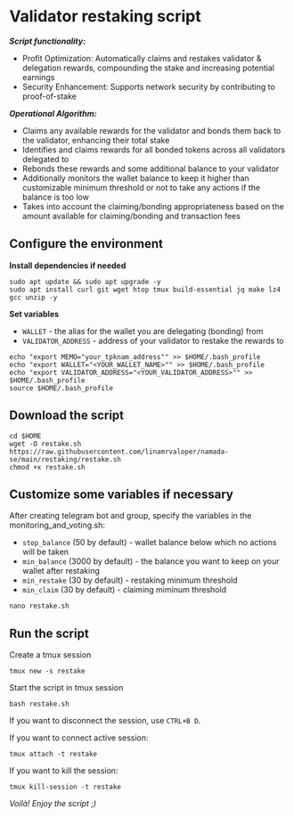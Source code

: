 # Validator restaking script

***Script functionality:***
- Profit Optimization: Automatically claims and restakes validator & delegation rewards, compounding the stake and increasing potential earnings
- Security Enhancement: Supports network security by contributing to proof-of-stake

***Operational Algorithm:***
- Claims any available rewards for the validator and bonds them back to the validator, enhancing their total stake
- Identifies and claims rewards for all bonded tokens across all validators delegated to
- Rebonds these rewards and some additional balance to your validator
- Additionally monitors the wallet balance to keep it higher than customizable minimum threshold or not to take any actions if the balance is too low
- Takes into account the claiming/bonding appropriateness based on the amount available for claiming/bonding and transaction fees

## Configure the environment
**Install dependencies if needed**
~~~
sudo apt update && sudo apt upgrade -y
sudo apt install curl git wget htop tmux build-essential jq make lz4 gcc unzip -y
~~~

**Set variables**
- `WALLET` - the alias for the wallet you are delegating (bonding) from
- `VALIDATOR_ADDRESS` - address of your validator to restake the rewards to
~~~
echo "export MEMO="your_tpknam_address"" >> $HOME/.bash_profile
echo "export WALLET="<YOUR_WALLET_NAME>"" >> $HOME/.bash_profile
echo "export VALIDATOR_ADDRESS="<YOUR_VALIDATOR_ADDRESS>"" >> $HOME/.bash_profile
source $HOME/.bash_profile
~~~

## Download the script
~~~
cd $HOME
wget -O restake.sh https://raw.githubusercontent.com/linamrvaloper/namada-se/main/restaking/restake.sh
chmod +x restake.sh
~~~

## Customize some variables if necessary

After creating telegram bot and group, specify the variables in the monitoring_and_voting.sh:
- `stop_balance` (50 by default) - wallet balance below which no actions will be taken
- `min_balance` (3000 by default) - the balance you want to keep on your wallet after restaking
- `min_restake` (30 by default) - restaking minimum threshold
- `min_claim` (30 by default) - claiming miminum threshold
~~~
nano restake.sh
~~~

## Run the script 
Create a tmux session
~~~
tmux new -s restake
~~~

Start the script in tmux session
~~~
bash restake.sh
~~~

If you want to disconnect the session, use `CTRL+B D`. 

If you want to connect active session:
~~~
tmux attach -t restake
~~~

If you want to kill the session:
~~~
tmux kill-session -t restake
~~~


_Voilà! Enjoy the script ;)_
